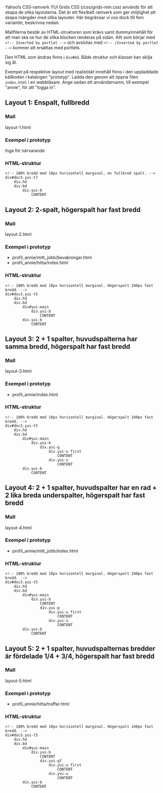 Yahoo!s CSS-ramverk YUI Grids CSS (/css/grids-min.css) används för att skapa de olika layouterna. Det är ett flexibelt ramverk som ger möjlighet att skapa mängder med olika layouter. Här begränsar vi oss dock till fem varianter, beskrivna nedan.

Mallfilerna består av HTML-strukturen som krävs samt dummyinnehåll för att man ska se hur de olika blocken renderas på sidan. Allt som börjar med `<!-- Inserted by portlet -->` och avslutas med `<!-- /Inserted by portlet -->` kommer att ersättas med portlets.

Den HTML som ändras finns i `div#bd`. Både struktur och klasser kan skilja sig åt.

Exempel på respektive layout med realistiskt innehåll finns i den uppladdade källkoden i katalogen "prototyp". Ladda den genom att öppna filen `index.html` i en webbläsare. Ange sedan ett användarnamn, till exempel "annie", för att "logga in".

## Layout 1: Enspalt, fullbredd ##

### Mall ###
layout-1.html

### Exempel i prototyp ###
Inga för närvarande

### HTML-struktur ###
```
<!-- 100% bredd med 10px horisontell marginal, en fullbred spalt. -->
div#doc3.yui-t7
    div.hd
    div.bd
        div.yui-b
            CONTENT
```

## Layout 2: 2-spalt, högerspalt har fast bredd ##

### Mall ###
layout-2.html

### Exempel i prototyp ###

  * profil\_annie/mitt\_jobb/bevakningar.html
  * profil\_annie/hitta/index.html

### HTML-struktur ###
```
<!-- 100% bredd med 10px horisontell marginal. Högerspalt 240px fast bredd. -->
div#doc3.yui-t5
    div.hd
    div.bd
        div#yui-main
            div.yui-b
                CONTENT
        div.yui-b
            CONTENT
```

## Layout 3: 2 + 1 spalter, huvudspalterna har samma bredd, högerspalt har fast bredd ##

### Mall ###
layout-3.html

### Exempel i prototyp ###

  * profil\_annie/index.html

### HTML-struktur ###
```
<!-- 100% bredd med 10px horisontell marginal. Högerspalt 240px fast bredd. -->
div#doc3.yui-t5
    div.hd
    div.bd
        div#yui-main
            div.yui-b
                div.yui-g
                    div.yui-u first
                        CONTENT
                    div.yui-u
                        CONTENT
        div.yui-b
            CONTENT
```

## Layout 4: 2 + 1 spalter, huvudspalter har en rad + 2 lika breda underspalter, högerspalt har fast bredd ##

### Mall ###
layout-4.html

### Exempel i prototyp ###

  * profil\_annie/mitt\_jobb/index.html

### HTML-struktur ###
```
<!-- 100% bredd med 10px horisontell marginal. Högerspalt 240px fast bredd. -->
div#doc3.yui-t5
    div.hd
    div.bd
        div#yui-main
            div.yui-b
                CONTENT
                div.yui-g
                    div.yui-u first
                        CONTENT
                    div.yui-u
                        CONTENT
        div.yui-b
            CONTENT
```

## Layout 5: 2 + 1 spalter, huvudspalternas bredder är fördelade 1/4 + 3/4, högerspalt har fast bredd ##

### Mall ###
layout-5.html

### Exempel i prototyp ###

  * profil\_annie/hitta/traffar.html

### HTML-struktur ###
```
<!-- 100% bredd med 10px horisontell marginal. Högerspalt 240px fast bredd. -->
div#doc3.yui-t5
    div.hd
    div.bd
        div#yui-main
            div.yui-b
                CONTENT
                div.yui-gf
                    div.yui-u first
                        CONTENT
                    div.yui-u
                        CONTENT
        div.yui-b
            CONTENT
```